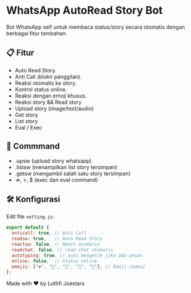 # WhatsApp AutoRead Story Bot

Bot WhatsApp self untuk membaca status/story secara otomatis dengan berbagai fitur tambahan.

## 📋 Fitur
- Auto Read Story.
- Anti Call (blokir panggilan).
- Reaksi otomatis ke story.
- Kontrol status online.
- Reaksi dengan emoji khusus.
- Reaksi story && Read story
- Upload story (image/text/audio)
- Get story
- List story
- Eval / Exec

## 👾 Commmand
- .upsw (upload story whatsapp)
- .listsw (menampilkan list story tersimpan)
- .getsw (mengambil salah satu story tersimpan)
- =>, >, $ (exec dan eval command)

## 🛠️ Konfigurasi
Edit file `setting.js`:
```javascript
export default {
  anticall: true, // Anti Call
  readsw: true,   // Auto Read Story
  reactsw: false, // React otomatis
  readchat: false, // read chat otomatis
  autotyping: true, // auto mengetik jika ada pesan
  online: false,  // Status online
  emojis: ["❤️", "💛", "💚", "💙", "💜"], // Emoji reaksi
};
```

Made with ❤️ by Luthfi Joestars
